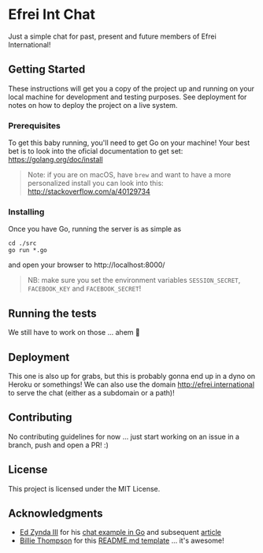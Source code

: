 # Efrei Int Chat

Just a simple chat for past, present and future members of Efrei International!

## Getting Started

These instructions will get you a copy of the project up and running on your local machine for development and testing purposes. See deployment for notes on how to deploy the project on a live system.

### Prerequisites

To get this baby running, you'll need to get Go on your machine!
Your best bet is to look into the oficial documentation to get set: https://golang.org/doc/install

> Note: if you are on macOS, have `brew` and want to have a more personalized install you can look into this: http://stackoverflow.com/a/40129734

### Installing

Once you have Go, running the server is as simple as

```
cd ./src
go run *.go
```

and open your browser to http://localhost:8000/

> NB: make sure you set the environment variables `SESSION_SECRET`, `FACEBOOK_KEY` and `FACEBOOK_SECRET`!

## Running the tests

We still have to work on those ... ahem :grimacing:

## Deployment

This one is also up for grabs, but this is probably gonna end up in a dyno on Heroku or somethings!
We can also use the domain http://efrei.international to serve the chat (either as a subdomain or a path)!

## Contributing

No contributing guidelines for now ... just start working on an issue in a branch, push and open a PR! :)

## License

This project is licensed under the MIT License.

## Acknowledgments

* [Ed Zynda III](https://github.com/ezynda3) for his [chat example in Go](https://github.com/ezynda3/go-chat) and subsequent [article](https://scotch.io/bar-talk/build-a-realtime-chat-server-with-go-and-websockets)
* [Billie Thompson](https://github.com/PurpleBooth) for this [README.md template](https://gist.github.com/PurpleBooth/109311bb0361f32d87a2) ... it's awesome!
